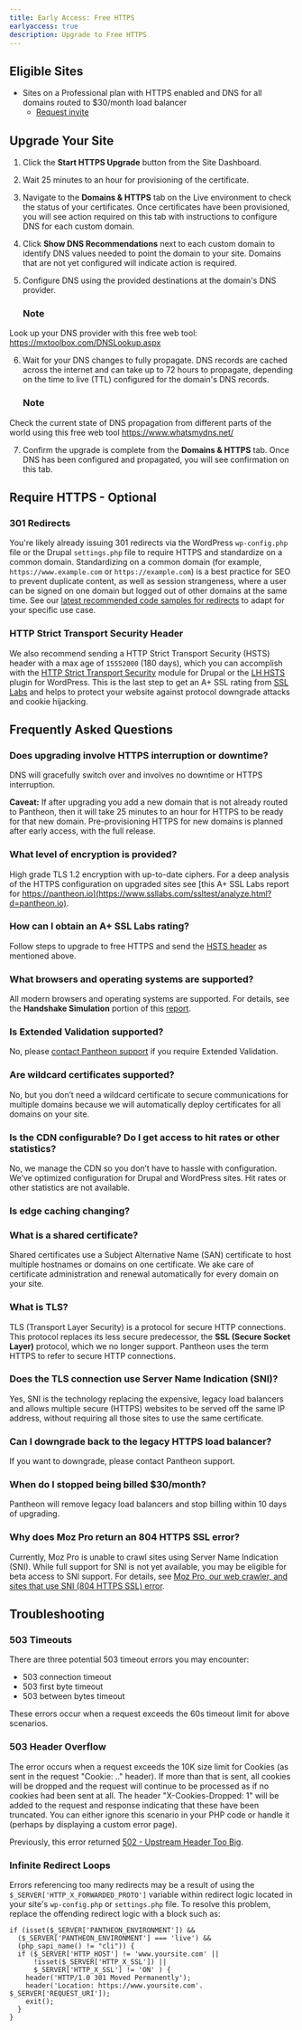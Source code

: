```yaml
---
title: Early Access: Free HTTPS
earlyaccess: true
description: Upgrade to Free HTTPS
---
```

## Eligible Sites
* Sites on a Professional plan with HTTPS enabled and DNS for all domains routed to $30/month load balancer
  - [Request invite](http://learn.pantheon.io/201701-HTTPS-Reg.html)


## Upgrade Your Site
1. Click the **Start HTTPS Upgrade** button from the Site Dashboard.
2. Wait 25 minutes to an hour for provisioning of the certificate.
3. Navigate to the **Domains & HTTPS** tab on the Live environment to check the status of your certificates. Once certificates have been provisioned, you will see action required on this tab with instructions to configure DNS for each custom domain.  
4. Click **Show DNS Recommendations** next to each custom domain to identify DNS values needed to point the domain to your site. Domains that are not yet configured will indicate action is required.
5. Configure DNS using the provided destinations at the domain's DNS provider.

    <div class="alert alert-info">
    <h3 class="info">Note</h3>
Look up your DNS provider with this free web tool: <a href="https://mxtoolbox.com/DNSLookup.aspx">https://mxtoolbox.com/DNSLookup.aspx</a>
</div>

6. Wait for your DNS changes to fully propagate. DNS records are cached across the internet and can take up to 72 hours to propagate, depending on the time to live (TTL) configured for the domain's DNS records.

      <div class="alert alert-info">
      <h3 class="info">Note</h3>
Check the current state of DNS propagation from different parts of the world using this free web tool <a href="https://www.whatsmydns.net/">https://www.whatsmydns.net/</a>
</div>

7. Confirm the upgrade is complete from the **Domains & HTTPS** tab. Once DNS has been configured and propagated, you will see confirmation on this tab.

## Require HTTPS - Optional

### 301 Redirects

You're likely already issuing 301 redirects via the WordPress `wp-config.php` file or the Drupal `settings.php` file to require HTTPS and standardize on a common domain. Standardizing on a common domain (for example, `https://www.example.com` or `https://example.com`) is a best practice for SEO to prevent duplicate content, as well as session strangeness, where a user can be signed on one domain but logged out of other domains at the same time. See our [latest recommended code samples for redirects](/docs/redirects#redirect-to-a-common-domain) to adapt for your specific use case.

### HTTP Strict Transport Security Header

We also recommend sending a HTTP Strict Transport Security (HSTS) header with a max age of `15552000` (180 days), which you can accomplish with the [HTTP Strict Transport Security](https://drupal.org/project/hsts) module for Drupal or the [LH HSTS](https://wordpress.org/plugins/lh-hsts/) plugin for WordPress. This is the last step to get an A+ SSL rating from [SSL Labs](https://www.ssllabs.com/ssltest/) and helps to protect your website against protocol downgrade attacks and cookie hijacking.

## Frequently Asked Questions

### Does upgrading involve HTTPS interruption or downtime?
DNS will gracefully switch over and involves no downtime or HTTPS interruption.

**Caveat:** If after upgrading you add a new domain that is not already routed to Pantheon, then it will take 25 minutes to an hour for HTTPS to be ready for that new domain. Pre-provisioning HTTPS for new domains is planned after early access, with the full release.

### What level of encryption is provided?
High grade TLS 1.2 encryption with up-to-date ciphers. For a deep analysis of the HTTPS configuration on upgraded sites see [this A+ SSL Labs report for https://pantheon.io](https://www.ssllabs.com/ssltest/analyze.html?d=pantheon.io).

### How can I obtain an A+ SSL Labs rating?
Follow steps to upgrade to free HTTPS and send the [HSTS header](#http-strict-transport-security-header) as mentioned above.

### What browsers and operating systems are supported?
All modern browsers and operating systems are supported. For details, see the **Handshake Simulation** portion of this [report](https://www.ssllabs.com/ssltest/analyze.html?d=pantheon.io).

### Is Extended Validation supported?
No, please [contact Pantheon support](/docs/getting-support) if you require Extended Validation.

### Are wildcard certificates supported?
No, but you don’t need a wildcard certificate to secure communications for multiple domains because we will automatically deploy certificates for all domains on your site.

### Is the CDN configurable? Do I get access to hit rates or other statistics?
No, we manage the CDN so you don’t have to hassle with configuration. We’ve optimized configuration for Drupal and WordPress sites. Hit rates or other statistics are not available.

### Is edge caching changing?

### What is a shared certificate?
Shared certificates use a Subject Alternative Name (SAN) certificate to host multiple hostnames or domains on one certificate. We ake care of certificate administration and renewal automatically for every domain on your site.

### What is TLS?
TLS (Transport Layer Security) is a protocol for secure HTTP connections. This protocol replaces its less secure predecessor, the **SSL (Secure Socket Layer)** protocol, which we no longer support. Pantheon uses the term HTTPS to refer to secure HTTP connections.

### Does the TLS connection use Server Name Indication (SNI)?
Yes, SNI is the technology replacing the expensive, legacy load balancers and allows multiple secure (HTTPS) websites to be served off the same IP address, without requiring all those sites to use the same certificate.

### Can I downgrade back to the legacy HTTPS load balancer?
If you want to downgrade, please contact Pantheon support.

### When do I stopped being billed $30/month?
Pantheon will remove legacy load balancers and stop billing within 10 days of upgrading.

### Why does Moz Pro return an 804 HTTPS SSL error?
Currently, Moz Pro is unable to crawl sites using Server Name Indication (SNI). While full support for SNI is not yet available, you may be eligible for beta access to SNI support. For details, see [Moz Pro, our web crawler, and sites that use SNI (804 HTTPS SSL) error](https://moz.com/community/q/moz-pro-our-web-crawler-and-sites-that-use-sni).


## Troubleshooting

### 503 Timeouts
There are three potential 503 timeout errors you may encounter:
- 503 connection timeout
- 503 first byte timeout
- 503 between bytes timeout

These errors occur when a request exceeds the 60s timeout limit for above scenarios.

### 503 Header Overflow
The error occurs when a request exceeds the 10K size limit for Cookies (as sent in the request "Cookie: .." header). If more than that is sent, all cookies will be dropped and the request will continue to be processed as if no cookies had been sent at all. The header "X-Cookies-Dropped: 1" will be added to the request and response indicating that these have been truncated. You can either ignore this scenario in your PHP code or handle it (perhaps by displaying a custom error page).

Previously, this error returned [502 - Upstream Header Too Big](/docs/errors-and-server-responses/#502-upstream-header-too-big).


### Infinite Redirect Loops
Errors referencing too many redirects may be a result of using the ` $_SERVER['HTTP_X_FORWARDED_PROTO']` variable within redirect logic located in your site's `wp-config.php` or `settings.php` file. To resolve this problem, replace the offending redirect logic with a block such as:

```
if (isset($_SERVER['PANTHEON_ENVIRONMENT']) &&
  ($_SERVER['PANTHEON_ENVIRONMENT'] === 'live') &&
  (php_sapi_name() != "cli")) {
  if ($_SERVER['HTTP_HOST'] != 'www.yoursite.com' ||
      !isset($_SERVER['HTTP_X_SSL']) ||
      $_SERVER['HTTP_X_SSL'] != 'ON' ) {
    header('HTTP/1.0 301 Moved Permanently');
    header('Location: https://www.yoursite.com'. $_SERVER['REQUEST_URI']);
    exit();
  }
}
```
